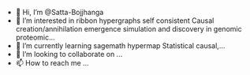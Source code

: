 - 👋 Hi, I’m @Satta-Bojjhanga
- 👀 I’m interested in ribbon hypergraphs self consistent Causal creation/annihilation emergence simulation and discovery in genomic proteomic...
- 🌱 I’m currently learning sagemath hypermap Statistical causal,...
- 💞️ I’m looking to collaborate on ...
- 📫 How to reach me ...

<!---
Satta-Bojjhanga/Satta-Bojjhanga is a ✨ special ✨ repository because its `README.md` (this file) appears on your GitHub profile.
You can click the Preview link to take a look at your changes.
--->

